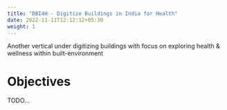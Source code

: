 ```yaml
---
title: "DBI4H - Digitize Buildings in India for Health"
date: 2022-11-11T12:12:12+05:30
weight: 1
---
```


Another vertical under digitizing buildings with focus on exploring health & wellness within built-environment

# Objectives
TODO...
